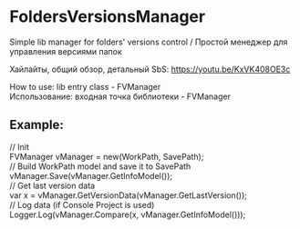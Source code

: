 # FoldersVersionsManager

Simple lib manager for folders' versions control / Простой менеджер для управления версиями папок

Хайлайты, общий обзор, детальный SbS: https://youtu.be/KxVK408OE3c

How to use: lib entry class - FVManager   
Использование: входная точка библиотеки - FVManager

## Example:
// Init  
FVManager vManager = new(WorkPath, SavePath);  
// Build WorkPath model and save it to SavePath  
vManager.Save(vManager.GetInfoModel());  
// Get last version data   
var x = vManager.GetVersionData(vManager.GetLastVersion());   
// Log data (if Console Project is used)   
Logger.Log(vManager.Compare(x, vManager.GetInfoModel()));   
